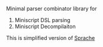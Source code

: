 Minimal parser combinator library for

1. Miniscript DSL parsing
2. Miniscript Decompilaiton

This is simplified version of [Sprache](https://github.com/sprache/Sprache)
